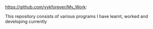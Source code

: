https://github.com/yykforever/My_Work:

This repository consists of various programs I have learnt, worked and developing currently

